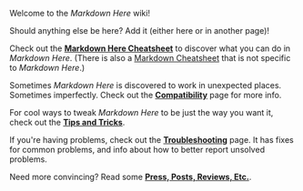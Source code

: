 Welcome to the *Markdown Here* wiki!

Should anything else be here? Add it (either here or in another page)!

Check out the **[Markdown Here Cheatsheet](wiki/Markdown-Here-Cheatsheet)** to discover what you can do in *Markdown Here*. (There is also a [Markdown Cheatsheet](wiki/Markdown-Cheatsheet) that is not specific to *Markdown Here*.)

Sometimes *Markdown Here* is discovered to work in unexpected places. Sometimes imperfectly. Check out the **[Compatibility](wiki/Compatibility)** page for more info.

For cool ways to tweak *Markdown Here* to be just the way you want it, check out the **[Tips and Tricks](wiki/Tips-and-Tricks)**.

If you're having problems, check out the **[Troubleshooting](wiki/Troubleshooting)** page. It has fixes for common problems, and info about how to better report unsolved problems.

Need more convincing? Read some **[Press, Posts, Reviews, Etc.](wiki/Press,-Posts,-Reviews,-Etc.)**.
